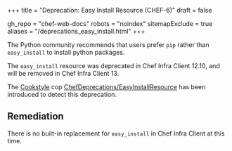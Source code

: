 +++
title = "Deprecation: Easy Install Resource (CHEF-6)"
draft = false

gh_repo = "chef-web-docs"
robots = "noindex"
sitemapExclude = true
aliases = "/deprecations_easy_install.html"
+++

The Python community recommends that users prefer `pip` rather than
`easy_install` to install python packages.

The `easy_install` resource was deprecated in Chef Infra Client 12.10, and
will be removed in Chef Infra Client 13.

The [Cookstyle](/workstation/cookstyle/) cop
[ChefDeprecations/EasyInstallResource](https://github.com/chef/cookstyle/blob/main/docs/cops_chefdeprecations.md#chefdeprecationseasyinstallresource)
has been introduced to detect this deprecation.

## Remediation

There is no built-in replacement for `easy_install` in Chef Infra Client
at this time.
